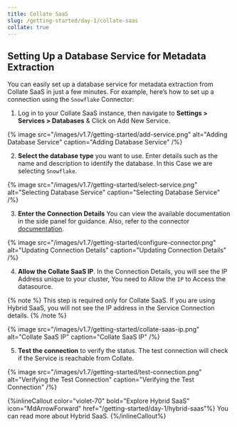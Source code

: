 ```yaml
---
title: Collate SaaS
slug: /getting-started/day-1/collate-saas
collate: true
---
```


## Setting Up a Database Service for Metadata Extraction

You can easily set up a database service for metadata extraction from Collate SaaS in just a few minutes. For example, here’s how to set up a connection using the `Snowflake` Connector:

1. Log in to your Collate SaaS instance, then navigate to **Settings > Services > Databases** & Click on Add New Service.

{% image
  src="/images/v1.7/getting-started/add-service.png"
  alt="Adding Database Service"
  caption="Adding Database Service" /%}

2. **Select the database type** you want to use. Enter details such as the name and description to identify the database. In this Case we are selecting `Snowflake`.

{% image
  src="/images/v1.7/getting-started/select-service.png"
  alt="Selecting Database Service"
  caption="Selecting Database Service" /%}

3. **Enter the Connection Details** You can view the available documentation in the side panel for guidance. Also, refer to the connector [documentation](/connectors).

{% image
  src="/images/v1.7/getting-started/configure-connector.png"
  alt="Updating Connection Details"
  caption="Updating Connection Details" /%}

4. **Allow the Collate SaaS IP**. In the Connection Details, you will see the IP Address unique to your cluster, You need to Allow the `IP` to Access the datasource.


{% note %}
This step is required only for Collate SaaS. If you are using Hybrid SaaS, you will not see the IP address in the Service Connection details.
{% /note %}

{% image
  src="/images/v1.7/getting-started/collate-saas-ip.png"
  alt="Collate SaaS IP"
  caption="Collate SaaS IP" /%}

5. **Test the connection** to verify the status. The test connection will check if the Service is reachable from Collate.

{% image
  src="/images/v1.7/getting-started/test-connection.png"
  alt="Verifying the Test Connection"
  caption="Verifying the Test Connection" /%}

{%inlineCallout
  color="violet-70"
  bold="Explore Hybrid SaaS"
  icon="MdArrowForward"
  href="/getting-started/day-1/hybrid-saas"%}
  You can read more about Hybrid SaaS.
{%/inlineCallout%}